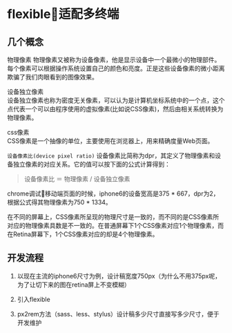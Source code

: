# flexible适配多终端

## 几个概念
物理像素
物理像素又被称为设备像素，他是显示设备中一个最微小的物理部件。每个像素可以根据操作系统设置自己的颜色和亮度。正是这些设备像素的微小距离欺骗了我们肉眼看到的图像效果。

设备独立像素  
设备独立像素也称为密度无关像素，可以认为是计算机坐标系统中的一个点，这个点代表一个可以由程序使用的虚拟像素(比如说CSS像素)，然后由相关系统转换为物理像素。

css像素  
CSS像素是一个抽像的单位，主要使用在浏览器上，用来精确度量Web页面。

`设备像素比(device pixel ratio)`
设备像素比简称为dpr，其定义了物理像素和设备独立像素的对应关系。它的值可以按下面的公式计算得到：

> 设备像素比 ＝ 物理像素 / 设备独立像素

chrome调试移动端页面的时候，iphone6的设备宽高是375 * 667，dpr为2，根据公式得其物理像素为750 * 1334。  

在不同的屏幕上，CSS像素所呈现的物理尺寸是一致的，而不同的是CSS像素所对应的物理像素具数是不一致的。在普通屏幕下1个CSS像素对应1个物理像素，而在Retina屏幕下，1个CSS像素对应的却是4个物理像素。

## 开发流程
1. 以现在主流的iphone6尺寸为例，设计稿宽度750px（为什么不用375px呢，为了让切下来的图在retina屏上不变模糊）

2. 引入flexible

3. px2rem方法（sass、less、stylus）设计稿多少尺寸直接写多少尺寸，便于开发维护
